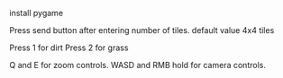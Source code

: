 install pygame

Press send button after entering number of tiles.
default value 4x4 tiles


Press 1 for dirt
Press 2 for grass

Q and E for zoom controls.
WASD and RMB hold for camera controls. 
